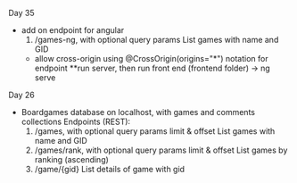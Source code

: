 Day 35
- add on endpoint for angular
    1. /games-ng, with optional query params
        List games with name and GID
    - allow cross-origin using @CrossOrigin(origins="*") notation for endpoint
    **run server, then run front end (frontend folder) -> ng serve


Day 26
- Boardgames database on localhost, with games and comments collections
    Endpoints (REST):
    1. /games, with optional query params limit & offset
        List games with name and GID
    2. /games/rank, with optional query params limit & offset
        List games by ranking (ascending)
    3. /game/{gid}
        List details of game with gid

